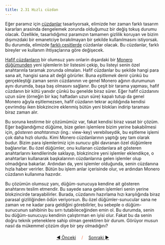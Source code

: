 ```yaml
---
title: 2.31 Hızlı cüzdan
---
```


Eğer paramız için [cüzdanlar](2.14_wallets.md) tasarlıyorsak, elimizde
her zaman farklı tasarım kararları arasinda dengelemek zorunda
olduğumuz bir değiş tokuş durumu olacak.  Özellikle, tasarlıdığımız
paramızın tamamen gizlilik koruyan ve bizim dışımızdaki bir emanetciye
bırakılmayan bir şekilde kullanılmasını istiyorsak.  Bu durumda,
elimizde [farklı çeşitlerde](2.28_full_wallet.md) cüzdanlar olacak.
Bu cüzdanlar, farklı bireyler ve kullanım ihtiyaçlarına göre
değişecek.

[Hafif
cüzdanların](1-kullanıcılar-için-kılavuz/1.2_get_a_monero_wallet.md)
bir olumsuz yanı onlarin dışardaki bir [Monero
düğümunden](2.25_nodes.md) yeni işlemlerin bir listesini çekip, bu
listeyi senin özel anahtarınla taramak zorunda olmaları.  Hafif
cüzdanlar bu şekilde hangi para sana ait, hangisi sana ait değil
görürler.  Buna *eşitlemek* denir çünkü bu gerçekleştiği zaman senin
cüzdanının ve genel Monero ağının durumunun aynı durumda, başa baş
olmasını sağlanır.  Bu çeşit bir tarama yapması, hafif cüzdanın bir
kötü yanıdır çünkü bu genelde biraz sürer.  Eğer hafif cüzdanını uzun
süre (örneğin bir kaç haftadan uzun süre) kapalı tutup da genel Monero
ağıyla eşitlemezsen, hafif cüzdanın tekrar açıldığında kendisi
çevrimdışı iken blokzincire eklenmiş bütün yeni blokları indirip
taraması biraz zaman alır.

Bu soruna kestirme bir çözümümüz var, fakat kendisi biraz vasat bir
çözüm.  Eğer bağlandığımız düğüme, bize gelen işlemlere bizim yerine
bakabilmesi için, *gösteren anahtarımızı* (ing.: view-key)
verebilseydik, bu eşitleme işlemi çok daha hızlı olurdu.  Kimi Monero
cüzdanlarının yaptığı şey tam olarak budur.  Bizim para işlemlerimiz
için *sunucu* gibi davranan özel düğümlere bağlanırlar.  Bu özel
düğümler, onu kullanan cüzdanlara ait gösteren anahtarlarını
kendilerinde saklayıp, blokzincire yeni işlemler eklendikçe, o
anahtarları kullanarak başkalarının cüzdanlarına gelen işlemler olup
olmadığına bakarlar.  Ardından da, yeni işlemler olduğunda, senin
cüzdanına hızla haber verirler.  Bütün bu işlem anlar içerisinde olur,
ve ardından Monero cüzdanın kullanıma hazırdır.

Bu çözümün olumsuz yanı, düğüm-sunucuya kendine ait gösteren
anahtarını teslim etmendir.  Bu sayede sana gelen işlemleri senin
yerine blokzincirde tarayabilirler.  Burada, cüzdanını hazırlama hızı
karşılığında biraz parasal gizliliğinden ödün veriyorsun.  Bu özel
düğümler-sunucular sana ne zaman ve ne kadar para geldiğini
görebilirler, bu sebeple o düğüm-sunucunun sahibinin bu sırrı
tutabileceğinden emin ol.  Bu durumda, senin bu düğüm-sunucuyu
kendinin çalıştırman en iyisi olur.  Fakat bu da senin doğru teknik
yeteneklere sahip olman gerektiren bir durum.  Görüyor musun nasıl da
mükemmel çözüm diye bir şey olmadığını?



<p align='center' style='margin-top: 1.5em;'><span style='margin-right: 1em;'><a href="./2.30_subaddresses.md">◄ Önceki</a></span> <span style='color: #ff774d;'>/</span> <span style='margin-left: 1em;'><a href="./2.32_utxos.md">Sonraki ►</a></span></p>
